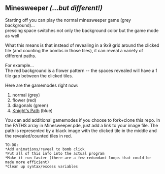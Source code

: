 Minesweeper *(...but different!)*
---
Starting off you can play the normal minesweeper game (grey background)...    
pressing space switches not only the background color but the game mode as well    

What this means is that instead of revealing in a 9x9 grid around the clicked tile (and counting the bombs in those tiles), it can reveal a variety of different paths.

For example...    
The red background is a flower pattern -- the spaces revealed will have a 1 tile gap between the clicked tiles. 

Here are the gamemodes right now:
1. normal (grey)
2. flower (red)
3. diagonals (green)
4. [Knight's Path](https://en.wikipedia.org/wiki/Knight%27s_tour) (blue)

You can add additional gamemodes if you choose to fork+clone this repo. In the PATHS array in Minesweeper.pde, just add a link to your image file. The path is represented by a black image with the clicked tile in the middle and the revealed/counted tiles in red.

```
TO-DO:
*Add animations/reveal to bomb click
*Put all of this info into the actual program
*Make it run faster (there are a few redundant loops that could be made more efficient)
*Clean up syntax/excess variables

````